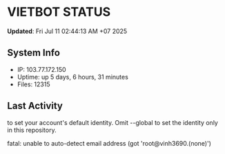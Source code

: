# VIETBOT STATUS
**Updated**: Fri Jul 11 02:44:13 AM +07 2025

## System Info
- IP: 103.77.172.150
- Uptime: up 5 days, 6 hours, 31 minutes
- Files: 12315

## Last Activity

to set your account's default identity.
Omit --global to set the identity only in this repository.

fatal: unable to auto-detect email address (got 'root@vinh3690.(none)')
